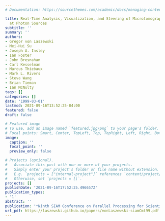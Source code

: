```yaml
---
# Documentation: https://sourcethemes.com/academic/docs/managing-content/

title: Real-Time Analysis, Visualization, and Steering of Microtomography Experiments
  at Photon Sources
subtitle: ''
summary: ''
authors:
- Gregor von Laszewski
- Mei-Hui Su
- Joseph A. Insley
- Ian Foster
- John Bresnahan
- Carl Kesselman
- Marcus Thiebaux
- Mark L. Rivers
- Steve Wang
- Brian Tieman
- Ian McNulty
tags: []
categories: []
date: '1999-03-01'
lastmod: 2021-09-16T13:52:25-04:00
featured: false
draft: false

# Featured image
# To use, add an image named `featured.jpg/png` to your page's folder.
# Focal points: Smart, Center, TopLeft, Top, TopRight, Left, Right, BottomLeft, Bottom, BottomRight.
image:
  caption: ''
  focal_point: ''
  preview_only: false

# Projects (optional).
#   Associate this post with one or more of your projects.
#   Simply enter your project's folder or file name without extension.
#   E.g. `projects = ["internal-project"]` references `content/project/deep-learning/index.md`.
#   Otherwise, set `projects = []`.
projects: []
publishDate: '2021-09-16T17:52:25.496657Z'
publication_types:
- '1'
abstract: ''
publication: '*Ninth SIAM Conference on Parallel Processing for Scientific Computing*'
url_pdf: https://laszewski.github.io/papers/vonLaszewski-siamCmt99.pdf
---
```

